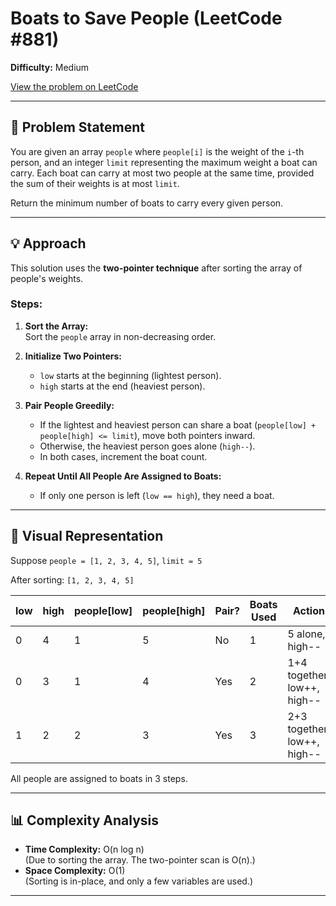 # Boats to Save People (LeetCode #881)

**Difficulty:** Medium  

[View the problem on LeetCode](https://leetcode.com/problems/boats-to-save-people/)

---

## 📝 Problem Statement

You are given an array `people` where `people[i]` is the weight of the `i`-th person, and an integer `limit` representing the maximum weight a boat can carry. Each boat can carry at most two people at the same time, provided the sum of their weights is at most `limit`.

Return the minimum number of boats to carry every given person.

---

## 💡 Approach

This solution uses the **two-pointer technique** after sorting the array of people's weights.

### Steps:

1. **Sort the Array:**  
   Sort the `people` array in non-decreasing order.

2. **Initialize Two Pointers:**  
   - `low` starts at the beginning (lightest person).
   - `high` starts at the end (heaviest person).

3. **Pair People Greedily:**  
   - If the lightest and heaviest person can share a boat (`people[low] + people[high] <= limit`), move both pointers inward.
   - Otherwise, the heaviest person goes alone (`high--`).
   - In both cases, increment the boat count.

4. **Repeat Until All People Are Assigned to Boats:**  
   - If only one person is left (`low == high`), they need a boat.

---

## 🔎 Visual Representation

Suppose `people = [1, 2, 3, 4, 5]`, `limit = 5`

After sorting: `[1, 2, 3, 4, 5]`

| low | high | people[low] | people[high] | Pair? | Boats Used | Action                      |
|-----|------|-------------|--------------|-------|------------|-----------------------------|
| 0   | 4    | 1           | 5            | No    | 1          | 5 alone, high--             |
| 0   | 3    | 1           | 4            | Yes   | 2          | 1+4 together, low++, high-- |
| 1   | 2    | 2           | 3            | Yes   | 3          | 2+3 together, low++, high-- |

All people are assigned to boats in 3 steps.

---

## 📊 Complexity Analysis

- **Time Complexity:** O(n log n)  
  (Due to sorting the array. The two-pointer scan is O(n).)
- **Space Complexity:** O(1)  
  (Sorting is in-place, and only a few variables are used.)

---

